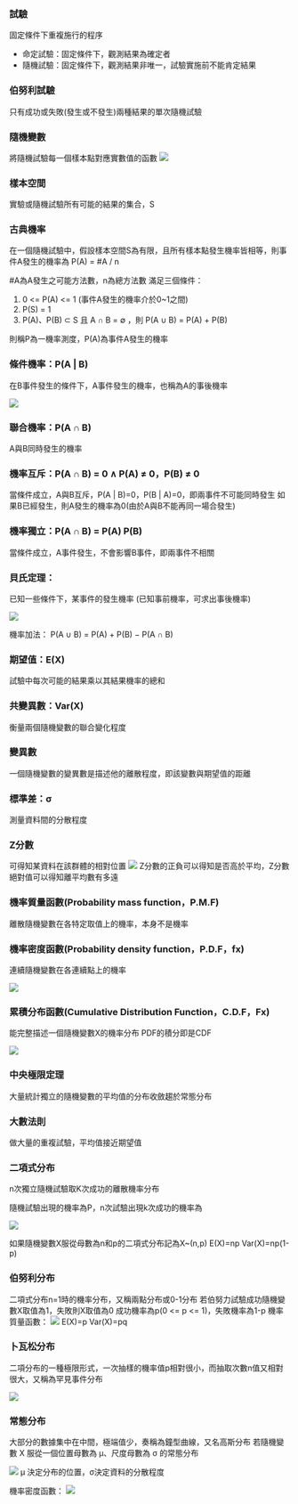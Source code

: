### 試驗
固定條件下重複施行的程序
* 命定試驗：固定條件下，觀測結果為確定者
* 隨機試驗：固定條件下，觀測結果非唯一，試驗實施前不能肯定結果

### 伯努利試驗
只有成功或失敗(發生或不發生)兩種結果的單次隨機試驗

### 隨機變數
將隨機試驗每一個樣本點對應實數值的函數
![](assets/markdown-img-paste-20211008215703106.png)

### 樣本空間
實驗或隨機試驗所有可能的結果的集合，S

### 古典機率
在一個隨機試驗中，假設樣本空間S為有限，且所有樣本點發生機率皆相等，則事件A發生的機率為
P(A) = #A / n

 #A為A發生之可能方法數，n為總方法數
滿足三個條件：
1. 0 <= P(A) <= 1 (事件A發生的機率介於0~1之間)
2. P(S) = 1
3. P(A)、P(B) ⊂ S 且 A ∩ B = ∅ ，則 P(A ∪ B) = P(A) + P(B)

則稱P為一機率測度，P(A)為事件A發生的機率


### 條件機率：P(A | B)
在B事件發生的條件下，A事件發生的機率，也稱為A的事後機率

![](assets/markdown-img-paste-20211008205552493.png)

### 聯合機率：P(A ∩ B)
A與B同時發生的機率

### 機率互斥：P(A ∩ B) = 0 ∧ P(A) ≠ 0，P(B) ≠ 0
當條件成立，A與B互斥，P(A | B)=0，P(B | A)=0，即兩事件不可能同時發生
如果B已經發生，則A發生的機率為0(由於A與B不能再同一場合發生)

### 機率獨立：P(A ∩ B) = P(A) P(B)
當條件成立，A事件發生，不會影響B事件，即兩事件不相關

### 貝氏定理：
已知一些條件下，某事件的發生機率
(已知事前機率，可求出事後機率)

![](assets/markdown-img-paste-20211008213516897.png)

機率加法：
 P(A ∪ B) = P(A) + P(B) − P(A ∩ B)

### 期望值：E(X)
試驗中每次可能的結果乘以其結果機率的總和

### 共變異數：Var(X)
衡量兩個隨機變數的聯合變化程度

### 變異數
一個隨機變數的變異數是描述他的離散程度，即該變數與期望值的距離

### 標準差：σ
測量資料間的分散程度

### Z分數
可得知某資料在該群體的相對位置
![](assets/markdown-img-paste-20211108214434357.png)
Z分數的正負可以得知是否高於平均，Z分數絕對值可以得知離平均數有多遠

### 機率質量函數(Probability mass function，P.M.F)
離散隨機變數在各特定取值上的機率，本身不是機率

### 機率密度函數(Probability density function，P.D.F，fx)
連續隨機變數在各連續點上的機率

![](assets/markdown-img-paste-20211008220056921.png)

### 累積分布函數(Cumulative Distribution Function，C.D.F，Fx)
能完整描述一個隨機變數X的機率分布
PDF的積分即是CDF

![](assets/markdown-img-paste-20211021164853871.png)

### 中央極限定理
大量統計獨立的隨機變數的平均值的分布收斂趨於常態分布

### 大數法則
做大量的重複試驗，平均值接近期望值

### 二項式分布
n次獨立隨機試驗取K次成功的離散機率分布

隨機試驗出現的機率為P，n次試驗出現k次成功的機率為

![](assets/markdown-img-paste-20211021164051597.png)

如果隨機變數X服從母數為n和p的二項式分布記為X~(n,p)
E(X)=np
Var(X)=np(1-p)

### 伯努利分布
二項式分布n=1時的機率分布，又稱兩點分布或0-1分布
若伯努力試驗成功隨機變數X取值為1，失敗則X取值為0
成功機率為p(0 <= p <= 1)，失敗機率為1-p
機率質量函數：
![](assets/markdown-img-paste-20211105202507222.png)
E(X)=p
Var(X)=pq

### 卜瓦松分布
二項分布的一種極限形式，一次抽樣的機率值p相對很小，而抽取次數n值又相對很大，又稱為罕見事件分布

![](assets/markdown-img-paste-20211021164736613.png)


### 常態分布
大部分的數據集中在中間，極端值少，奏稱為鐘型曲線，又名高斯分布
若隨機變數 X 服從一個位置母數為 μ、尺度母數為 σ 的常態分布

![](assets/markdown-img-paste-2021110520393194.png)
μ 決定分布的位置，σ決定資料的分散程度

機率密度函數：
![](assets/markdown-img-paste-20211105204449765.png)
